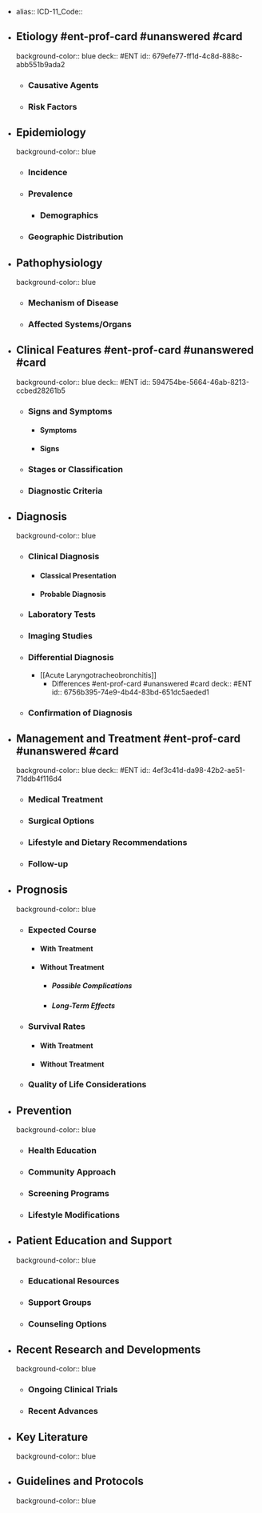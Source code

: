 - alias::
  ICD-11_Code::
- ## Etiology #ent-prof-card #unanswered #card
  background-color:: blue
  deck:: #ENT
  id:: 679efe77-ff1d-4c8d-888c-abb551b9ada2
  - ### Causative Agents
  - ### Risk Factors
- ## Epidemiology
  background-color:: blue
  - ### Incidence
  - ### Prevalence
    - ### Demographics
  - ### Geographic Distribution
- ## Pathophysiology
  background-color:: blue
  - ### Mechanism of Disease
  - ### Affected Systems/Organs
- ## Clinical Features #ent-prof-card #unanswered #card
  background-color:: blue
  deck:: #ENT
  id:: 594754be-5664-46ab-8213-ccbed28261b5
  - ### Signs and Symptoms
    - #### Symptoms
    - #### Signs
  - ### Stages or Classification
  - ### Diagnostic Criteria
- ## Diagnosis
  background-color:: blue
  - ### Clinical Diagnosis
    - #### Classical Presentation
    - #### Probable Diagnosis
  - ### Laboratory Tests
  - ### Imaging Studies
  - ### Differential Diagnosis
    - [[Acute Laryngotracheobronchitis]]
      - Differences #ent-prof-card #unanswered #card
        deck:: #ENT
        id:: 6756b395-74e9-4b44-83bd-651dc5aeded1
  - ### Confirmation of Diagnosis
- ## Management and Treatment #ent-prof-card #unanswered #card
  background-color:: blue
  deck:: #ENT
  id:: 4ef3c41d-da98-42b2-ae51-71ddb4f116d4
  - ### Medical Treatment
  - ### Surgical Options
  - ### Lifestyle and Dietary Recommendations
  - ### Follow-up
- ## Prognosis
  background-color:: blue
  - ### Expected Course
    - #### With Treatment
    - #### Without Treatment
      - ##### Possible Complications
      - ##### Long-Term Effects
  - ### Survival Rates
    - #### With Treatment
    - #### Without Treatment
  - ### Quality of Life Considerations
- ## Prevention
  background-color:: blue
  - ### Health Education
  - ### Community Approach
  - ### Screening Programs
  - ### Lifestyle Modifications
- ## Patient Education and Support
  background-color:: blue
  - ### Educational Resources
  - ### Support Groups
  - ### Counseling Options
- ## Recent Research and Developments
  background-color:: blue
  - ### Ongoing Clinical Trials
  - ### Recent Advances
- ## Key Literature
  background-color:: blue
- ## Guidelines and Protocols
  background-color:: blue
